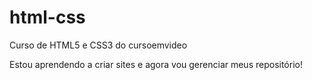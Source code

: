 # html-css
 Curso de HTML5 e CSS3 do cursoemvideo

 Estou aprendendo a criar sites e agora vou gerenciar meus repositório!